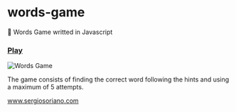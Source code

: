 # words-game
:newspaper: Words Game writted in Javascript

### [Play](https://sergiss.github.io/words-game/)

![Words Game](https://github.com/sergiss/words-game/blob/master/words-game.png?raw=true)

The game consists of finding the correct word following the hints and using a maximum of 5 attempts.

www.sergiosoriano.com
